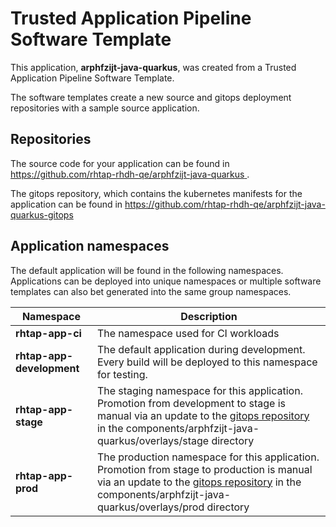 # Trusted Application Pipeline Software Template

This application, **arphfzijt-java-quarkus**, was created from a Trusted Application Pipeline Software Template.

The software templates create a new source and gitops deployment repositories with a sample source application. 

## Repositories

The source code for your application can be found in [https://github.com/rhtap-rhdh-qe/arphfzijt-java-quarkus ](https://github.com/rhtap-rhdh-qe/arphfzijt-java-quarkus ).
 
The gitops repository, which contains the kubernetes manifests for the application can be found in 
[https://github.com/rhtap-rhdh-qe/arphfzijt-java-quarkus-gitops ](https://github.com/rhtap-rhdh-qe/arphfzijt-java-quarkus-gitops ) 

## Application namespaces 

The default application will be found in the following namespaces. Applications can be deployed into unique namespaces or multiple software templates can also bet generated into the same group namespaces.  

|  Namespace   |  Description   |  
| -------- | -------- |
| **rhtap-app-ci** | The namespace used for CI workloads |
| **rhtap-app-development** | The default application during development. Every build will be deployed to this namespace for testing. |
| **rhtap-app-stage** | The staging namespace for this application. Promotion from development to stage is manual via an update to the [gitops repository](https://github.com/rhtap-rhdh-qe/arphfzijt-java-quarkus-gitops ) in the components/arphfzijt-java-quarkus/overlays/stage directory |
| **rhtap-app-prod** | The production namespace for this application. Promotion from stage to production is manual via an update to the [gitops repository](https://github.com/rhtap-rhdh-qe/arphfzijt-java-quarkus-gitops ) in the components/arphfzijt-java-quarkus/overlays/prod directory |